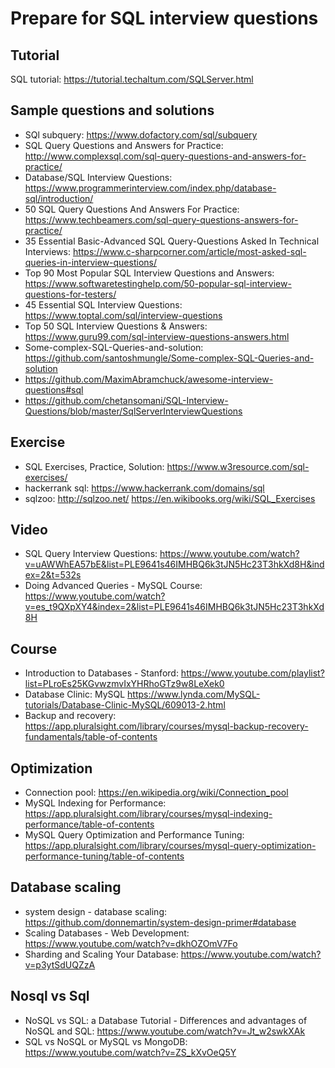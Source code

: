 # Prepare for SQL interview questions

##  Tutorial
SQL tutorial: https://tutorial.techaltum.com/SQLServer.html

## Sample questions and solutions
* SQl subquery: https://www.dofactory.com/sql/subquery
* SQL Query Questions and Answers for Practice: http://www.complexsql.com/sql-query-questions-and-answers-for-practice/
* Database/SQL Interview Questions: https://www.programmerinterview.com/index.php/database-sql/introduction/
* 50 SQL Query Questions And Answers For Practice: https://www.techbeamers.com/sql-query-questions-answers-for-practice/
* 35 Essential Basic-Advanced SQL Query-Questions Asked In Technical Interviews: https://www.c-sharpcorner.com/article/most-asked-sql-queries-in-interview-questions/
* Top 90 Most Popular SQL Interview Questions and Answers:  https://www.softwaretestinghelp.com/50-popular-sql-interview-questions-for-testers/
* 45 Essential SQL Interview Questions: https://www.toptal.com/sql/interview-questions
* Top 50 SQL Interview Questions & Answers: https://www.guru99.com/sql-interview-questions-answers.html
* Some-complex-SQL-Queries-and-solution:  https://github.com/santoshmungle/Some-complex-SQL-Queries-and-solution
* https://github.com/MaximAbramchuck/awesome-interview-questions#sql
* https://github.com/chetansomani/SQL-Interview-Questions/blob/master/SqlServerInterviewQuestions

## Exercise
* SQL Exercises, Practice, Solution:  https://www.w3resource.com/sql-exercises/
* hackerrank sql: https://www.hackerrank.com/domains/sql
* sqlzoo: http://sqlzoo.net/
https://en.wikibooks.org/wiki/SQL_Exercises

## Video

* SQL Query Interview Questions: https://www.youtube.com/watch?v=uAWWhEA57bE&list=PLE9641s46IMHBQ6k3tJN5Hc23T3hkXd8H&index=2&t=532s
* Doing Advanced Queries - MySQL Course: https://www.youtube.com/watch?v=es_t9QXpXY4&index=2&list=PLE9641s46IMHBQ6k3tJN5Hc23T3hkXd8H

## Course
* Introduction to Databases - Stanford: https://www.youtube.com/playlist?list=PLroEs25KGvwzmvIxYHRhoGTz9w8LeXek0
* Database Clinic: MySQL https://www.lynda.com/MySQL-tutorials/Database-Clinic-MySQL/609013-2.html
* Backup and recovery: https://app.pluralsight.com/library/courses/mysql-backup-recovery-fundamentals/table-of-contents
## Optimization
* Connection pool: https://en.wikipedia.org/wiki/Connection_pool
* MySQL Indexing for Performance: https://app.pluralsight.com/library/courses/mysql-indexing-performance/table-of-contents
* MySQL Query Optimization and Performance Tuning: https://app.pluralsight.com/library/courses/mysql-query-optimization-performance-tuning/table-of-contents
## Database scaling
* system design - database scaling: https://github.com/donnemartin/system-design-primer#database
* Scaling Databases - Web Development: https://www.youtube.com/watch?v=dkhOZOmV7Fo
* Sharding and Scaling Your Database: https://www.youtube.com/watch?v=p3ytSdUQZzA

## Nosql vs Sql
* NoSQL vs SQL: a Database Tutorial - Differences and advantages of NoSQL and SQL: https://www.youtube.com/watch?v=Jt_w2swkXAk
* SQL vs NoSQL or MySQL vs MongoDB: https://www.youtube.com/watch?v=ZS_kXvOeQ5Y
